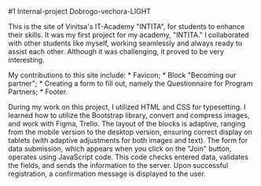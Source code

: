 #1 Internal-project Dobrogo-vechora-LIGHT

  This is the site of Vinitsa's IT-Academy "INTITA", for students to enhance their skills. It was my first project for my academy, "INTITA." 
I collaborated with other students like myself, working seamlessly and always ready to assist each other. 
Although it was challenging, it proved to be very interesting.

   My contributions to this site include:
      * Favicon;
      * Block "Becoming our partner";
      * Creating a form to fill out, namely the Questionnaire for Program Partners;
      * Footer.

   During my work on this project, I utilized HTML and CSS for typesetting.
I learned how to utilize the Bootstrap library, convert and compress images, and work with Figma, Trello.
The layout of the blocks is adaptive, ranging from the mobile version to the desktop version, ensuring correct display on tablets (with adaptive adjustments for both images and text).
The form for data submission, which appears when you click on the "Join" button, operates using JavaScript code.
This code checks entered data, validates the fields, and sends the information to the server.
Upon successful registration, a confirmation message is displayed to the user.
